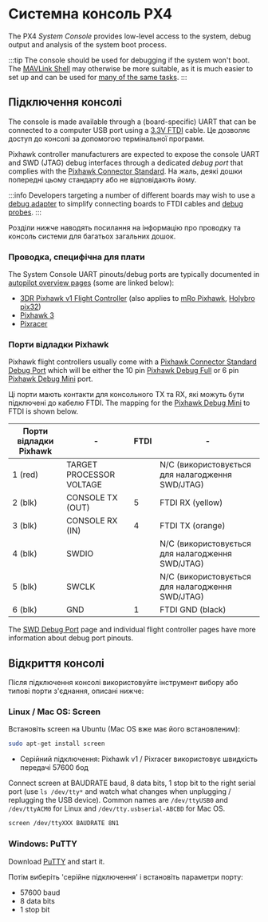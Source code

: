 # Системна консоль PX4

The PX4 _System Console_ provides low-level access to the system, debug output and analysis of the system boot process.

:::tip
The console should be used for debugging if the system won't boot.
The [MAVLink Shell](../debug/mavlink_shell.md) may otherwise be more suitable, as it is much easier to set up and can be used for [many of the same tasks](../debug/consoles.md#console_vs_shell).
:::

## Підключення консолі

The console is made available through a (board-specific) UART that can be connected to a computer USB port using a [3.3V FTDI](https://www.digikey.com/en/products/detail/TTL-232R-3V3/768-1015-ND/1836393) cable.
Це дозволяє доступ до консолі за допомогою термінальної програми.

Pixhawk controller manufacturers are expected to expose the console UART and SWD (JTAG) debug interfaces through a dedicated _debug port_ that complies with the [Pixhawk Connector Standard](#pixhawk_debug_port).
На жаль, деякі дошки попередні цьому стандарту або не відповідають йому.

:::info
Developers targeting a number of different boards may wish to use a [debug adapter](../debug/swd_debug.md#debug-adapters) to simplify connecting boards to FTDI cables and [debug probes](../debug/swd_debug.md#debug-probes-for-px4-hardware).
:::

Розділи нижче наводять посилання на інформацію про проводку та консоль системи для багатьох загальних дошок.

### Проводка, специфічна для плати

The System Console UART pinouts/debug ports are typically documented in [autopilot overview pages](../flight_controller/index.md) (some are linked below):

- [3DR Pixhawk v1 Flight Controller](../flight_controller/pixhawk.md#console-port) (also applies to
  [mRo Pixhawk](../flight_controller/mro_pixhawk.md#debug-ports), [Holybro pix32](../flight_controller/holybro_pix32.md#debug-port))
- [Pixhawk 3](../flight_controller/pixhawk3_pro.md#debug-port)
- [Pixracer](../flight_controller/pixracer.md#debug-port)

<a id="pixhawk_debug_port"></a>

### Порти відладки Pixhawk

Pixhawk flight controllers usually come with a [Pixhawk Connector Standard Debug Port](../debug/swd_debug.md#pixhawk-connector-standard-debug-ports) which will be either the 10 pin [Pixhawk Debug Full](../debug/swd_debug.md#pixhawk-debug-full) or 6 pin [Pixhawk Debug Mini](../debug/swd_debug.md#pixhawk-debug-mini) port.

Ці порти мають контакти для консольного TX та RX, які можуть бути підключені до кабелю FTDI.
The mapping for the [Pixhawk Debug Mini](../debug/swd_debug.md#pixhawk-debug-mini) to FTDI is shown below.

| Порти відладки Pixhawk     | -                                   | FTDI | -                                                                   |
| -------------------------- | ----------------------------------- | ---- | ------------------------------------------------------------------- |
| 1 (red) | TARGET PROCESSOR VOLTAGE            |      | N/C (використовується для налагодження SWD/JTAG) |
| 2 (blk) | CONSOLE TX (OUT) | 5    | FTDI RX (yellow)                                 |
| 3 (blk) | CONSOLE RX (IN)  | 4    | FTDI TX (orange)                                 |
| 4 (blk) | SWDIO                               |      | N/C (використовується для налагодження SWD/JTAG) |
| 5 (blk) | SWCLK                               |      | N/C (використовується для налагодження SWD/JTAG) |
| 6 (blk) | GND                                 | 1    | FTDI GND (black)                                 |

The [SWD Debug Port](../debug/swd_debug.md) page and individual flight controller pages have more information about debug port pinouts.

## Відкриття консолі

Після підключення консолі використовуйте інструмент вибору або типові порти з'єднання, описані нижче:

### Linux / Mac OS: Screen

Встановіть screen на Ubuntu (Mac OS вже має його встановленим):

```sh
sudo apt-get install screen
```

- Серійний підключення: Pixhawk v1 / Pixracer використовує швидкість передачі 57600 бод

Connect screen at BAUDRATE baud, 8 data bits, 1 stop bit to the right serial port (use `ls /dev/tty*` and watch what changes when unplugging / replugging the USB device). Common names are `/dev/ttyUSB0` and `/dev/ttyACM0` for Linux and `/dev/tty.usbserial-ABCBD` for Mac OS.

```sh
screen /dev/ttyXXX BAUDRATE 8N1
```

### Windows: PuTTY

Download [PuTTY](https://www.chiark.greenend.org.uk/~sgtatham/putty/latest.html) and start it.

Потім виберіть 'серійне підключення' і встановіть параметри порту:

- 57600 baud
- 8 data bits
- 1 stop bit
